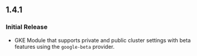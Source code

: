 ## 1.4.1
### Initial Release
* GKE Module that supports private and public cluster settings with beta features using the `google-beta` provider.
